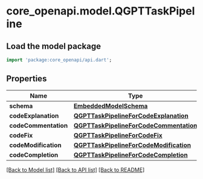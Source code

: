 # core_openapi.model.QGPTTaskPipeline

## Load the model package
```dart
import 'package:core_openapi/api.dart';
```

## Properties
Name | Type | Description | Notes
------------ | ------------- | ------------- | -------------
**schema** | [**EmbeddedModelSchema**](EmbeddedModelSchema.md) |  | [optional] 
**codeExplanation** | [**QGPTTaskPipelineForCodeExplanation**](QGPTTaskPipelineForCodeExplanation.md) |  | [optional] 
**codeCommentation** | [**QGPTTaskPipelineForCodeCommentation**](QGPTTaskPipelineForCodeCommentation.md) |  | [optional] 
**codeFix** | [**QGPTTaskPipelineForCodeFix**](QGPTTaskPipelineForCodeFix.md) |  | [optional] 
**codeModification** | [**QGPTTaskPipelineForCodeModification**](QGPTTaskPipelineForCodeModification.md) |  | [optional] 
**codeCompletion** | [**QGPTTaskPipelineForCodeCompletion**](QGPTTaskPipelineForCodeCompletion.md) |  | [optional] 

[[Back to Model list]](../README.md#documentation-for-models) [[Back to API list]](../README.md#documentation-for-api-endpoints) [[Back to README]](../README.md)



